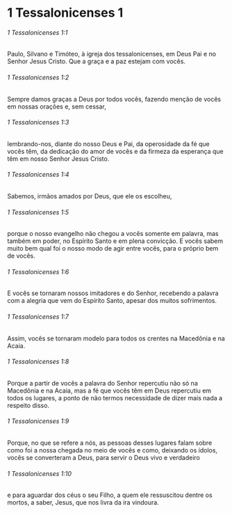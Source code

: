 # 1 Tessalonicenses 1

###### 1 Tessalonicenses 1:1

Paulo, Silvano e Timóteo, à igreja dos tessalonicenses, em Deus Pai e no Senhor Jesus Cristo. Que a graça e a paz estejam com vocês.

###### 1 Tessalonicenses 1:2

Sempre damos graças a Deus por todos vocês, fazendo menção de vocês em nossas orações e, sem cessar,

###### 1 Tessalonicenses 1:3

lembrando-nos, diante do nosso Deus e Pai, da operosidade da fé que vocês têm, da dedicação do amor de vocês e da firmeza da esperança que têm em nosso Senhor Jesus Cristo.

###### 1 Tessalonicenses 1:4

Sabemos, irmãos amados por Deus, que ele os escolheu,

###### 1 Tessalonicenses 1:5

porque o nosso evangelho não chegou a vocês somente em palavra, mas também em poder, no Espírito Santo e em plena convicção. E vocês sabem muito bem qual foi o nosso modo de agir entre vocês, para o próprio bem de vocês.

###### 1 Tessalonicenses 1:6

E vocês se tornaram nossos imitadores e do Senhor, recebendo a palavra com a alegria que vem do Espírito Santo, apesar dos muitos sofrimentos.

###### 1 Tessalonicenses 1:7

Assim, vocês se tornaram modelo para todos os crentes na Macedônia e na Acaia.

###### 1 Tessalonicenses 1:8

Porque a partir de vocês a palavra do Senhor repercutiu não só na Macedônia e na Acaia, mas a fé que vocês têm em Deus repercutiu em todos os lugares, a ponto de não termos necessidade de dizer mais nada a respeito disso.

###### 1 Tessalonicenses 1:9

Porque, no que se refere a nós, as pessoas desses lugares falam sobre como foi a nossa chegada no meio de vocês e como, deixando os ídolos, vocês se converteram a Deus, para servir o Deus vivo e verdadeiro

###### 1 Tessalonicenses 1:10

e para aguardar dos céus o seu Filho, a quem ele ressuscitou dentre os mortos, a saber, Jesus, que nos livra da ira vindoura.

